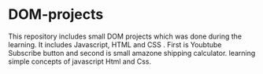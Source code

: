 # DOM-projects
This repository includes small DOM projects which was done during the learning. It includes  Javascript, HTML and CSS .
First is Youbtube Subscribe button and second is small amazone shipping calculator. learning simple concepts of javascript Html and Css.
